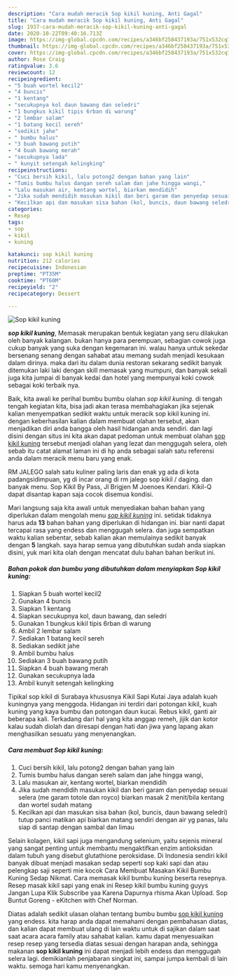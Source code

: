 ```yaml
---
description: "Cara mudah meracik Sop kikil kuning, Anti Gagal"
title: "Cara mudah meracik Sop kikil kuning, Anti Gagal"
slug: 1937-cara-mudah-meracik-sop-kikil-kuning-anti-gagal
date: 2020-10-22T09:40:16.713Z
image: https://img-global.cpcdn.com/recipes/a346bf258437193a/751x532cq70/sop-kikil-kuning-foto-resep-utama.jpg
thumbnail: https://img-global.cpcdn.com/recipes/a346bf258437193a/751x532cq70/sop-kikil-kuning-foto-resep-utama.jpg
cover: https://img-global.cpcdn.com/recipes/a346bf258437193a/751x532cq70/sop-kikil-kuning-foto-resep-utama.jpg
author: Rose Craig
ratingvalue: 3.6
reviewcount: 12
recipeingredient:
- "5 buah wortel kecil2"
- "4 buncis"
- "1 kentang"
- "secukupnya kol daun bawang dan seledri"
- "1 bungkus kikil tipis 6rban di warung"
- "2 lembar salam"
- "1 batang kecil sereh"
- "sedikit jahe"
- " bumbu halus"
- "3 buah bawang putih"
- "4 buah bawang merah"
- "secukupnya lada"
- " kunyit setengah kelingking"
recipeinstructions:
- "Cuci bersih kikil, lalu potong2 dengan bahan yang lain"
- "Tumis bumbu halus dangan sereh salam dan jahe hingga wangi,"
- "Lalu masukan air, kentang wortel, biarkan mendidih"
- "Jika sudah mendidih masukan kikil dan beri garam dan penyedap sesuai selera (me garam totole dan royco) biarkan masak 2 menit/bila kentang dan wortel sudah matang"
- "Kecilkan api dan masukan sisa bahan (kol, buncis, daun bawang seledri) tutup panci matikan api biarkan matang sendiri dengan air yg panas, lalu siap di santap dengan sambal dan limau"
categories:
- Resep
tags:
- sop
- kikil
- kuning

katakunci: sop kikil kuning 
nutrition: 212 calories
recipecuisine: Indonesian
preptime: "PT35M"
cooktime: "PT60M"
recipeyield: "2"
recipecategory: Dessert

---
```



![Sop kikil kuning](https://img-global.cpcdn.com/recipes/a346bf258437193a/751x532cq70/sop-kikil-kuning-foto-resep-utama.jpg)

<b><i>sop kikil kuning</i></b>, Memasak merupakan bentuk kegiatan yang seru dilakukan oleh banyak kalangan. bukan hanya para perempuan, sebagian cowok juga cukup banyak yang suka dengan kegemaran ini. walau hanya untuk sekedar bersenang senang dengan sahabat atau memang sudah menjadi kesukaan dalam dirinya. maka dari itu dalam dunia restoran sekarang sedikit banyak ditemukan laki laki dengan skill memasak yang mumpuni, dan banyak sekali juga kita jumpai di banyak kedai dan hotel yang mempunyai koki cowok sebagai koki terbaik nya.

Baik, kita awali ke perihal bumbu bumbu olahan <i>sop kikil kuning</i>. di tengah tengah kegiatan kita, bisa jadi akan terasa membahagiakan jika sejenak kalian menyempatkan sedikit waktu untuk meracik sop kikil kuning ini. dengan keberhasilan kalian dalam membuat olahan tersebut, akan menjadikan diri anda bangga oleh hasil hidangan anda sendiri. dan lagi disini dengan situs ini kita akan dapat pedoman untuk membuat olahan <u>sop kikil kuning</u> tersebut menjadi olahan yang lezat dan menggugah selera, oleh sebab itu catat alamat laman ini di hp anda sebagai salah satu referensi anda dalam meracik menu baru yang enak.

RM JALEGO salah satu kuliner paling laris dan enak yg ada di kota padangsidimpuan, yg di incar orang di rm jalego sop kikil / daging. dan banyak menu. Sop Kikil By Pass, Jl Brigjen M Joenoes Kendari. Kikil-Q dapat disantap kapan saja cocok disemua kondisi.


Mari langsung saja kita awali untuk menyediakan bahan bahan yang diperlukan dalam mengolah menu <u><i>sop kikil kuning</i></u> ini. setidak tidaknya harus ada <b>13</b> bahan bahan yang diperlukan di hidangan ini. biar nanti dapat tercapai rasa yang endess dan menggugah selera. dan juga sempatkan waktu kalian sebentar, sebab kalian akan memulainya sedikit banyak dengan <b>5</b> langkah. saya harap semua yang dibutuhkan sudah anda siapkan disini, yuk mari kita olah dengan mencatat dulu bahan bahan berikut ini.

<!--inarticleads1-->

##### Bahan pokok dan bumbu yang dibutuhkan dalam menyiapkan Sop kikil kuning:

1. Siapkan 5 buah wortel kecil2
1. Gunakan 4 buncis
1. Siapkan 1 kentang
1. Siapkan secukupnya kol, daun bawang, dan seledri
1. Gunakan 1 bungkus kikil tipis 6rban di warung
1. Ambil 2 lembar salam
1. Sediakan 1 batang kecil sereh
1. Sediakan sedikit jahe
1. Ambil  bumbu halus
1. Sediakan 3 buah bawang putih
1. Siapkan 4 buah bawang merah
1. Gunakan secukupnya lada
1. Ambil  kunyit setengah kelingking


Tipikal sop kikil di Surabaya khususnya Kikil Sapi Kutai Jaya adalah kuah kuningnya yang menggoda. Hidangan ini terdiri dari potongan kikil, kuah kuning yang kaya bumbu dan potongan daun kucai. Rebus kikil, ganti air beberapa kali. Terkadang dari hal yang kita anggap remeh, jijik dan kotor kalau sudah diolah dan diresapi dengan hati dan jiwa yang lapang akan menghasilkan sesuatu yang menyenangkan. 

<!--inarticleads2-->

##### Cara membuat Sop kikil kuning:

1. Cuci bersih kikil, lalu potong2 dengan bahan yang lain
1. Tumis bumbu halus dangan sereh salam dan jahe hingga wangi,
1. Lalu masukan air, kentang wortel, biarkan mendidih
1. Jika sudah mendidih masukan kikil dan beri garam dan penyedap sesuai selera (me garam totole dan royco) biarkan masak 2 menit/bila kentang dan wortel sudah matang
1. Kecilkan api dan masukan sisa bahan (kol, buncis, daun bawang seledri) tutup panci matikan api biarkan matang sendiri dengan air yg panas, lalu siap di santap dengan sambal dan limau


Selain kolagen, kikil sapi juga mengandung selenium, yaitu sejenis mineral yang sangat penting untuk membantu mengaktifkan enzim antioksidan dalam tubuh yang disebut glutathione peroksidase. Di Indonesia sendiri kikil banyak dibuat menjadi masakan sedap seperti sop kaki sapi dan atau pelengkap saji seperti mie kocok Cara Membuat Masakan Kikil Bumbu Kuning Sedap Nikmat. Cara memasak kikil bumbu kuning beserta resepnya. Resep masak kikil sapi yang enak ini Resep kikil bumbu kuning guyys Jangan Lupa Klik Subscribe yaa Karena Dapurnya rhisma Akan Upload. Sop Buntut Goreng - eKitchen with Chef Norman. 

Diatas adalah sedikit ulasan olahan tentang bumbu bumbu <u>sop kikil kuning</u> yang endess. kita harap anda dapat memahami dengan pembahasan diatas, dan kalian dapat membuat ulang di lain waktu untuk di sajikan dalam saat saat acara acara family atau sahabat kalian. kamu dapat menyesuaikan resep resep yang tersedia diatas sesuai dengan harapan anda, sehingga makanan <b>sop kikil kuning</b> ini dapat menjadi lebih endess dan menggugah selera lagi. demikianlah penjabaran singkat ini, sampai jumpa kembali di lain waktu. semoga hari kamu menyenangkan.
